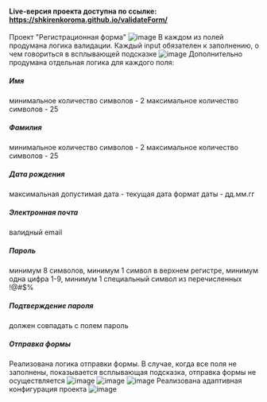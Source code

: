 #### Live-версия проекта доступна по ссылке: https://shkirenkoroma.github.io/validateForm/

Проект "Регистрационная форма"
![image](https://user-images.githubusercontent.com/61347452/229460375-7ea70957-a153-4756-9d18-a6c0e7e4ca67.png)
В каждом из полей продумана логика валидации. Каждый input обязателен к заполнению, о чем говориться в всплывающей подсказке
![image](https://user-images.githubusercontent.com/61347452/229461127-da728af1-5da8-4dc3-8639-c44938c85562.png)
Дополнительно продумана отдельная логика для каждого поля:

##### Имя
минимальное количество символов - 2
максимальное количество символов - 25

##### Фамилия
минимальное количество символов - 2
максимальное количество символов - 25

##### Дата рождения
максимальная допустимая дата - текущая дата
формат даты - дд.мм.гг

##### Электронная почта
валидный email

##### Пароль
минимум 8 символов,
минимум 1 символ в верхнем регистре,
минимум одна цифра 1-9,
минимум 1 специальный символ из перечисленных !@#$%

##### Подтверждение пароля
должен совпадать с полем пароль

##### Отправка формы
Реализована логика отправки формы. В случае, когда все поля не заполнены, показывается всплывающая подсказка, отправка формы не осуществляется 
![image](https://user-images.githubusercontent.com/61347452/229462806-1e5101de-400e-4436-a3f3-a41c06c1a765.png)
![image](https://user-images.githubusercontent.com/61347452/229465234-677c63f0-0e17-4448-81ff-be32d603be56.png)
![image](https://user-images.githubusercontent.com/61347452/229465309-97dfba05-c381-4f0e-b300-05a325a6ef56.png)
Реализована адаптивная конфигурация проекта
![image](https://user-images.githubusercontent.com/61347452/229465596-7466cd07-1619-4450-8ec6-9324a21a76f6.png)



